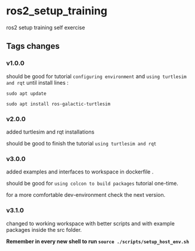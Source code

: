 # ros2_setup_training
ros2 setup training self exercise


## Tags changes

### v1.0.0
should be good for tutorial `configuring environment`
and `using turtlesim and rqt` until install lines : 
```
sudo apt update

sudo apt install ros-galactic-turtlesim
```

### v2.0.0
added turtlesim and rqt installations 

should be good to finish the tutorial `using turtlesim and rqt`

### v3.0.0
added examples and interfaces to workspace in dockerfile . 

should be good for `using colcon to build packages` tutorial one-time. 

for a more comfortable dev-environment check the next version.


### v3.1.0
changed to working workspace with better scripts and with example packages inside the src folder. 


**Remember in every new shell to run ```source ./scripts/setup_host_env.sh```** 



